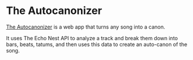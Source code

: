 # The Autocanonizer

[The Autocanonizer](http://static.echonest.com/autocanonizer/index.html "") is a web app that
turns any song into a canon.

It uses The Echo Nest API to analyze a track and break them down into bars, beats, tatums, and 
then uses this data to create an auto-canon of the song.
